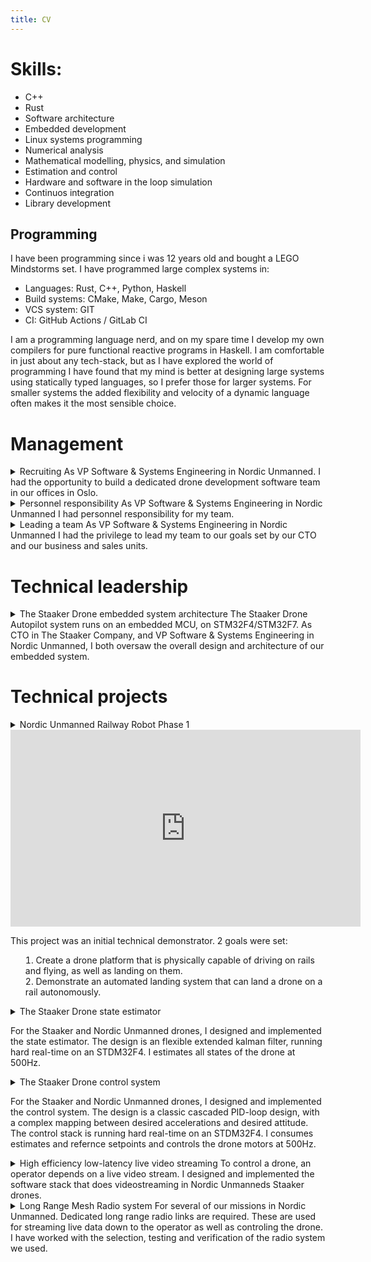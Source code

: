 ```yaml
---
title: CV
---
```


# Skills:
* C++
* Rust
* Software architecture
* Embedded development
* Linux systems programming
* Numerical analysis
* Mathematical modelling, physics, and simulation
* Estimation and control
* Hardware and software in the loop simulation
* Continuos integration
* Library development

## Programming
I have been programming since i was 12 years old and bought a LEGO Mindstorms set.
I have programmed large complex systems in:

* Languages: Rust, C++, Python, Haskell
* Build systems: CMake, Make, Cargo, Meson
* VCS system: GIT
* CI: GitHub Actions / GitLab CI

I am a programming language nerd, and on my spare time I develop my own compilers for pure functional reactive programs in Haskell.
I am comfortable in just about any tech-stack, but as I have explored the world of programming I have found that
my mind is better at designing large systems using statically typed languages, so I prefer those for larger systems.
For smaller systems the added flexibility and velocity of a dynamic language often makes it the most sensible choice.

# Management

<details>
<summary>
<span class="detail-header">Recruiting</span>
As VP Software & Systems Engineering in Nordic Unmanned. I had the opportunity to build a dedicated drone development software team in our offices in Oslo.
</summary>

When moving over to Nordic Unmanned we had a single SW-developer, in addition to me. To the project deadlines in both internal and external projects, it was clear that we needed more software development manpower. I took the task of recruiting 3 additional software developers.
The recruitment pipeline was designed as follows:

* The job ads had a clear technical focus, emphasizing how much freedom, and responsibility the positions would give.
* The ads were marketed towards young talented developers with 2 years in the industry.
* A detailed questionnaire was created required to fill out for all applicants, this worked as a natural filter, as well as giving lots of insights into the candidate very early in the process.
* This application process made it quite challenging to apply if you did not have the right skills, but if you had the right skills, it would be quite easy to show it.
* Based on the applications, the signal to noise ratio was very good. Around 10% of the applicants were spot on and had great applications.
* All of these were interviewed, and out of them 3 applicants clearly stood out.
* After follow up interviews, background checks etc. they were hired.
* The whole process took 4 months, and had very low costs, as there were no recruiters to pay.
* The quality of the hires was very high, both on a technical level, but also on the ability to work together as a team.
* The salary expectations of the hires were average. The process was focused hiring people with 2 years in industry, that had jobs were they did not get out their potential.

When you are starting up a new department, company, or team, the initial hires are very important. This process worked remarkably well for creating a founding team.
It does not scale to recruiting a 100 engineers, but usually, when you are making something cutting edge, it is better with a few very good engineers, than a lot of mediocre ones.
</details>

<details>
<summary>
<span class="detail-header">Personnel responsibility</span>
As VP Software & Systems Engineering in Nordic Unmanned I had personnel responsibility for my team.
</summary>

During day to day work, I helped my team manage their work life balance. Personal issues etc.
I have experienced the effect of "just working hard" during the early days of The Staaker Company, and seen
what it does to the long term productivity of a team.
I believe that high performing teams, it is possible to give a lot of flexibility to the employees
without it being misused.
After all, they have chosen to work for this company and team themselves, among so many other exciting opportunities.
Give them flexibility, and they will be flexible and dedicated in return, when the job requires it.

Even flexibility has its limit. I have good experience with creating some clear frames for work,
so that developers know what is expected of them for each phase of the development.
</details>


<details>
<summary>
<span class="detail-header">Leading a team</span>
As VP Software & Systems Engineering in Nordic Unmanned I had the privilege to lead my team to our goals set by our CTO and our business and sales units.
</summary>

</details>

# Technical leadership

<details>
<summary>
<span class="detail-header">The Staaker Drone embedded system architecture</span>
The Staaker Drone Autopilot system runs on an embedded MCU, on STM32F4/STM32F7.
As CTO in The Staaker Company, and VP Software & Systems Engineering in Nordic Unmanned,
I both oversaw the overall design and architecture of our embedded system.
</summary>

<h3>Overall architecture</h3>
When starting The Staaker Company, we decided for using C++ as our main language.
</details>

# Technical projects
<details>
<summary><span class="detail-header">Nordic Unmanned Railway Robot Phase 1</span>
<iframe width="560" height="315" src="https://www.youtube-nocookie.com/embed/srBggRXdrAM" title="YouTube video player" frameborder="0" allow="accelerometer; autoplay; clipboard-write; encrypted-media; gyroscope; picture-in-picture" allowfullscreen></iframe>

This project was an initial technical demonstrator. 2 goals were set:

1. Create a drone platform that is physically capable of driving on rails and flying, as well as landing on them.
2. Demonstrate an automated landing system that can land a drone on a rail autonomously.
</summary>

<h3>Drone platform</h3>
For the drone platform, our BG200 platform was adapted.
Here my responsebility was an ensuring the following properties of the platform

* Flight characteristics able to land.
* Flight endurance to be be able to jump between tracks many times.
* Rail driving endurance of >100km.
* Feasible placement for all avionics, computer vision and onboard computing systems
* Compromize between fligth and rail running performance

As the project had constraints, we could not change the BG200 frame design, only add to it.
The end result is a carefull compromize between all the performance factors, complexity and cost.

<h3>Rail landing demonstrator</h3>
The goal of this subproject was to demonstrate that a drone can:

* Autonomously navigate to a rail.
* Localize the rail using local vision sensors.
* Plan and execute a smooth track-landing using local vision sensors.

To ease the development, a 500mm size drone was used as a research vehicle.
The tech stack was the following:

* 500mm size drone
* Staaker Autopilot
* Small onboard ARM64 Linux computer
* Intel RealSense stere depth camera for visual input data

The vision, estimation and control stack was fully implemented by me, and consisted of the following C++ pipeline.
The RealSense camera would be configured for minimal latency and filtering.
A custom C++ RANSAC library was developed, and hand tuned for 20Hz performance on a very weak ARM64 linux single board computer.
Using the RANSAC library, I designed a chain of RANSAC filters to isolate the rails from all the other points in the pointcloud with very high robustness, low latency, and 20Hz troughput.
Because the method was purely based on the geometry of the rails, it was extremely robust to common issues with vision systems. It would easily handle any visual changes like lighting conditions, varying degrees of rust, leaves on the track etc. Since it was based on RANSAC filtering, the algorithm was also very robust agains noise in the point cloud data, things like shrubs, leaves, straws, signpoles etc. would not confuse the filter.

Using 3D transofrmations the Linux computer would continously produce a stream of 3D-point-pairs, which represented the current position of the rail in the drones body frame.
This stream would then be feed into a custom rail-landing control system. This system would home the drone on the rail, and a control law would lower the drone carefully, while maintaining contol of x,y-position and yaw. The control law was designed to be robust in such a way that if the drone was divering from its planned path, it would ascend untill it's margin for error was large enough to retry.

The control signal from the rail-landing controller would be feed as low level NED-velocity commands to the Staaker Autopilot system.
And the Staaker Autopilot system would execute these using its control system to safely land.
</details>

<details>
<summary><span class="detail-header">The Staaker Drone state estimator</span>

For the Staaker and Nordic Unmanned drones, I designed and implemented the state estimator. The design is an flexible extended kalman filter, running hard real-time on an STDM32F4. I estimates all states of the drone at 500Hz.</summary>

<h3>General design</h3>
The Staaker Drone uses an extended kalman filter as its state estimator.
The state contains position, velocity, acceleration, attitude modelled as a quaternion and 3-axis gyro-bias.
The control input tho the filter is the gyroscope and body frame accelerometer measurements.
The kalman filter supports several different types of measurements (kalman updates):

1. World-frame-yaw heading
2. Body acceleration
3. Combinated body acceleration north-east heading
4. Altitude measurement (barometer or GPS-height)
5. Combined GPS-north-east-position, altitude, NorthEastDown-velocity, body-acceleration and word-frame-yaw heading

The reason for this many types of measurements is that data arrives at different rates.
The sensors are ordered from slowes to fastes:

* GPS: 5-10Hz, not hard-real-time timing
* Barometer/compass: ~20Hz sampling
* Accelerometer/gyroscope: 500Hz sampling

At each update of the kalman filter, the readyness of new sensor data is checked for each sensor.

* If GPS data is available, the most expensive and full update step is run, 5.
* Else if magnetometer data is available, update 3. is run
* If barometer data is available, update 4.
* Last, if accelerometer data is available, and it has not yet been "consumed" by any of the other update steps, update 2. is run.

With this design, the kalman filter can estimate and integrate data from all the different sensors, in a consistent manner, at the highest possible rate, 500Hz, without
having to to hacks like having an integrating observer running ahead in time of the kalman filter.

A critical point in the design of any kalmin filter that contains attitude is how to parametrize it.
In my work I have choosen that the kalman filter estimates a linearized 3-axis error angle, of the current non-linear quaternion state. This is different from linearizing the quaternion equations and directly estimating the next 4 quaternion coordinates. 
The reason for this is that attitude-quaternions require that $|q|=1$, which is
a constraint the kalman filter is not able to take into account.
This means that any extended kalman filter which is estimating directly an quaternions, DCM-matrices or similar will end up estimating poorly, especially for very dynamic systems, as the extended kalman filter ends up with an estimate where $|q|\ne1$.

<h3>Software implementation</h3>
The kalman filter is required to run at 500Hz on a tiny STM32F4 chip.
A normal naive implementation in C++ would have a hard time getting close to just 50Hz update rate on such a processor.
To enable this fast enough numerics on such a small computing budget, I developed
an optimizing symbolic math based numerical compiler in Python using SymPy.
The compiler takes as input the symbolic equations for the movement of a drone, and outputs a C-file, containing no dynamic memory, no loops, no unbounded control logic.
One of the key innovations for this was to find a general closed form solution for the covariance update step in the kalman equations and compressing this expression down to a code size that quickly will execute on a microcontroller.

The compiler is fully integrated into the drone build system, so chaning any of the declarative model-input files triggers a full rebuild of the whole kalman filter stack.
</details>

<details>
<summary><span class="detail-header">The Staaker Drone control system</span>

For the Staaker and Nordic Unmanned drones, I designed and implemented the control system. The design is a classic cascaded PID-loop design, with a complex mapping between desired accelerations and desired attitude. The control stack is running hard real-time on an STDM32F4. I consumes estimates and refernce setpoints and controls the drone motors at 500Hz.</summary>

<h3>General design</h3>
The Staaker drone control system is a classic cascaded PID design.
For position, the implementation is straight forward.
For velocity, if saturation is reached, a heuristic prioritizing altitude is used. This saves the drone from crashing into the ground if it is given velocity setpoints it can not reach.
Acceleration is mapped to orientation and thrust, by solving the physical model of the forces on the craft for orientation.
Orientation uses a a nonlinear control law. It takes into account that roll and pitch moments are much easier to generate than yaw.
It also takes into account the existing momentum of the craft.
The generated rate setpoint from the orientation control law is used by the rate PID controller.

<h3>Motor saturation handling</h3>
Quadcopter controller design would be easy, if it wasn't for saturation. The reason is that in the control system, information flows from the slow dynamics, to the fast dynamics. Position -> velocity -> attitude -> rates -> motor setpoints.
First when some motor setpoints have been computed, you will know if any of the motors will saturate.
If none of the motors saturate, you now have the problem of propagating backwards trough the control laws the saturation, trying to change the setpoints so that the saturation disappears.

In the Staaker drone, yaw-rate is always sacrificed first, if saturation is detected. This is because a quadrotor can fly safely as long as it is able to measure its yaw, while it does not need to control it. A fascinating example of this is in this video:

<iframe width="560" height="315" src="https://www.youtube-nocookie.com/embed/t369aSInq-E?start=14" title="YouTube video player" frameborder="0" allow="accelerometer; autoplay; clipboard-write; encrypted-media; gyroscope; picture-in-picture" allowfullscreen></iframe>

</details>

<details>
<summary><span class="detail-header">High efficiency low-latency live video streaming</span>
To control a drone, an operator depends on a live video stream. I designed and implemented the software stack that does videostreaming in Nordic Unmanneds Staaker drones.</summary>

<h3>General design goals</h3>
Key design goal for the video streaming stack was the following:

* Low end-to-end latency. From the camera grabs a frame untill it is visible on the screen on the ground, there should be no more than 60-70ms for the operator to feel he still has control of the craft.
* Low bandwith. Long range together with maximum power requirements on radio equipment means that the received signal from the drone is weak. This leads to a low maximum bandwidth. We optimized or systems to carry 2 video streams within 1.5megabit of bandwith.
* High tolerance to network packet loss
* High tolerance to network packet jitter
* High energy/compute efficiency

<h3>Implementation</h3>
To get low end-to-end latency, there can be very few buffers in the pipeline.
The only places where data is buffered in the solution is inside the video encoder, which requires at least 1 single frame delay to be able to do delta encoding, and withing the reciving jitterbufer, that handles network packet reordering. Another critical part of the latency was to use hardware accelerated encoding and tune the encoder for minimal latency.

To get the required energy/compute efficiency using VA-API was choosen. This offloads the hard work of H264 video encoding to the underlying graphics hardware.

To handle network packet jitter, a jitterbuffer was used on the receiver side. To handle packet loss, additional forward error correction coding is used on the sender side, and the accompanying FEC-decoding on the reciving side. This lets the link handle X% packet loss, at the cost of X% extra bandwidth, without any loss of information on the receiving side.

The system was implemented in the Rust programming language, using the gstreamer library.
</details>

<details>
<summary><span class="detail-header">Long Range Mesh Radio system</span>
For several of our missions in Nordic Unmanned. Dedicated long range radio links are required. These are used for streaming live data down to the operator as well as controling the drone. I have worked with the selection, testing and verification of the radio system we used.</summary>

<h3>Specification</h3>

<h3>Testing and verification</h3>
</details>

<!--details>
<summary><span class="detail-header">Nordic Unmanned RailRover</span>
todo
</details-->